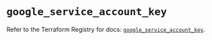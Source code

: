 # `google_service_account_key`

Refer to the Terraform Registry for docs: [`google_service_account_key`](https://registry.terraform.io/providers/hashicorp/google-beta/5.38.0/docs/resources/google_service_account_key).
